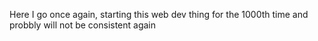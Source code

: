 Here I go once again, starting this web dev thing for the 1000th time and probbly will not be consistent again